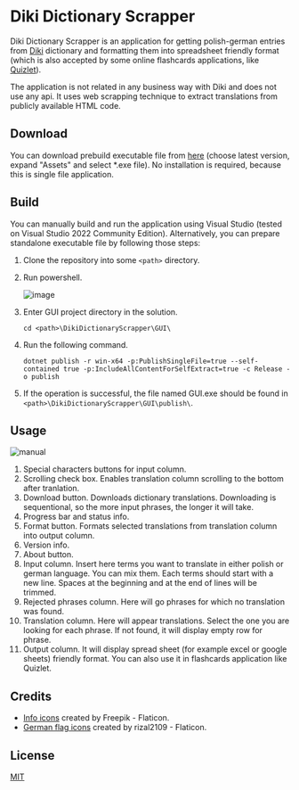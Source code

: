 # Diki Dictionary Scrapper

Diki Dictionary Scrapper is an application for getting polish-german entries from [Diki](https://www.diki.pl/slownik-niemieckiego) dictionary and formatting them into spreadsheet friendly format (which is also accepted by some online flashcards applications, like [Quizlet](https://quizlet.com/pl)).

The application is not related in any business way with Diki and does not use any api. It uses web scrapping technique to extract translations from publicly available HTML code.

## Download

You can download prebuild executable file from [here](https://github.com/aserwotka/DikiDictionaryScrapper/releases) (choose latest version, expand "Assets" and select *.exe file). No installation is required, because this is single file application.

## Build

You can manually build and run the application using Visual Studio (tested on Visual Studio 2022 Community Edition).
Alternatively, you can prepare standalone executable file by following those steps:
1. Clone the repository into some `<path>` directory.
2. Run powershell. 

    ![image](https://user-images.githubusercontent.com/46385899/230741209-cdf3ef4a-4051-439e-bc89-97b2450f1773.png)

3. Enter GUI project directory in the solution.
   ```
   cd <path>\DikiDictionaryScrapper\GUI\ 
   ```
4. Run the following command.
   ```
   dotnet publish -r win-x64 -p:PublishSingleFile=true --self-contained true -p:IncludeAllContentForSelfExtract=true -c Release -o publish
   ```
5. If the operation is successful, the file named GUI.exe should be found in `<path>\DikiDictionaryScrapper\GUI\publish\`.

## Usage
![manual](https://github.com/aserwotka/DikiDictionaryScrapper/assets/46385899/9d41f207-2afc-4833-890f-d37715e40316)
1. Special characters buttons for input column.
2. Scrolling check box. Enables translation column scrolling to the bottom after tranlation.
3. Download button. Downloads dictionary translations. Downloading is sequentional, so the more input phrases, the longer it will take.
4. Progress bar and status info.
5. Format button. Formats selected translations from translation column into output column.
6. Version info.
7. About button.
8. Input column. Insert here terms you want to translate in either polish or german language. You can mix them. Each terms should start with a new line. Spaces at the beginning and at the end of lines will be trimmed.
9. Rejected phrases column. Here will go phrases for which no translation was found.
10. Translation column. Here will appear translations. Select the one you are looking for each phrase. If not found, it will display empty row for phrase.
11. Output column. It will display spread sheet (for example excel or google sheets) friendly format. You can also use it in flashcards application like Quizlet.

## Credits
- [Info icons](https://www.flaticon.com/free-icons/info) created by Freepik - Flaticon.
- [German flag icons](https://www.flaticon.com/free-icons/german-flag) created by rizal2109 - Flaticon.

## License

[MIT](https://choosealicense.com/licenses/mit/)
